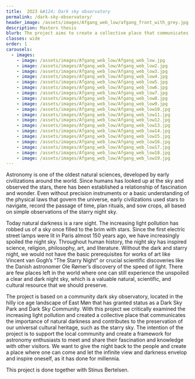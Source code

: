```yaml
---
title:  2O23 &#124; Dark sky observatory
permalink: /dark-sky-observatory/
header_image: /assets/images/Afgang_web_low/afgang_front_with_grey.jpg
description: Masters thesis
blurb: The project aims to create a collective place that communicates the importance of darkness and contributes to the preservation of our universal cultural heritage of the starry sky…
classes: wide
order: 1
carousels:
  - images: 
    - image: /assets/images/Afgang_web_low/Afgang_web_low.jpg
    - image: /assets/images/Afgang_web_low/Afgang_web_low2.jpg
    - image: /assets/images/Afgang_web_low/Afgang_web_low3.jpg
    - image: /assets/images/Afgang_web_low/Afgang_web_low4.jpg
    - image: /assets/images/Afgang_web_low/Afgang_web_low5.jpg
    - image: /assets/images/Afgang_web_low/Afgang_web_low6.jpg
    - image: /assets/images/Afgang_web_low/Afgang_web_low7.jpg
    - image: /assets/images/Afgang_web_low/Afgang_web_low8.jpg
    - image: /assets/images/Afgang_web_low/Afgang_web_low9.jpg
    - image: /assets/images/Afgang_web_low/Afgang_web_low10.jpg
    - image: /assets/images/Afgang_web_low/Afgang_web_low11.jpg
    - image: /assets/images/Afgang_web_low/Afgang_web_low12.jpg
    - image: /assets/images/Afgang_web_low/Afgang_web_low13.jpg
    - image: /assets/images/Afgang_web_low/Afgang_web_low14.jpg
    - image: /assets/images/Afgang_web_low/Afgang_web_low15.jpg
    - image: /assets/images/Afgang_web_low/Afgang_web_low16.jpg
    - image: /assets/images/Afgang_web_low/Afgang_web_low17.jpg
    - image: /assets/images/Afgang_web_low/Afgang_web_low18.jpg
    - image: /assets/images/Afgang_web_low/Afgang_web_low19.jpg
---
```


Astronomy is one of the oldest natural sciences, developed by early civilizations around the world. Since humans has looked up at the sky and observed the stars, there has been established a relationship of fascination and wonder. Even without precision instruments or a basic understanding of the physical laws that govern the universe, early civilizations used stars to navigate, record the passage of time, plan rituals, and sow crops, all based on simple observations of the starry night sky.

<!--more-->

Today natural darkness is a rare sight. The increasing light pollution has robbed us of a sky once filled to the brim with stars. Since the first electric street lamps were lit in Paris almost 150 years ago, we have increasingly spoiled the night sky. Throughout human history, the night sky has inspired science, religion, philosophy, art, and literature. Without the dark and starry night, we would not have the basic prerequisites for works of art like Vincent van Gogh’s “The Starry Night” or crucial scientific discoveries like the Danish astronomer Ole Rømer’s discovery of the speed of light. There are few places left in the world where one can still experience the unspoiled a clear and dark night sky, which is a valuable natural, scientific, and cultural resource that we should preserve.

The project is based on a community dark sky observatory, located in the hilly ice age landscape of East Møn that has granted status as a Dark Sky Park and Dark Sky Community. With this project we critically examined the increasing light pollution and created a collective place that communicates the importance of natural darkness and contributes to the preservation of our universal cultural heritage, such as the starry sky. The intention of the project is to support the local community and create a framework for astronomy enthusiasts to meet and share their fascination and knowledge with other visitors. We want to give the night back to the people and create a place where one can come and let the infinite view and darkness envelop and inspire oneself, as it has done for millennia.

This project is done together with Stinus Bertelsen.
